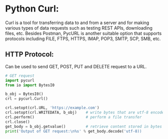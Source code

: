 # Python Curl:
Curl is a tool for transferring data to and from a server and for making various types of data requests such as testing REST APIs, downloading files, etc.
Besides Postman, PycURL is another suitable option that supports protocols including FILE, FTPS, HTTPS, IMAP, POP3, SMTP, SCP, SMB, etc.

## HTTP Protocol:
Can be used to send GET, POST, PUT and DELETE request to a URL.
```python 
# GET request
import pycurl
from io import BytesI0

b_obj = BytesI0()
crl = pycurl.Curl()

crl.setopt(crl.URL, 'https://example.com')
crl.setopt(crl.WRITEDATA, b_obj)    # write bytes that are utf-8 encoded
crl.perform()                       # perform a file transfer
crl.close()
get_body = b_obj.getvalue()         # retrieve content stored in bytes object
print('Output of GET request:\n%s' % get_body.decode('utf-8))
```
